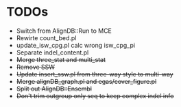 # TODOs

* Switch from AlignDB::Run to MCE
* Rewirte count_bed.pl
* update_isw_cpg.pl calc wrong isw_cpg_pi
* Separate indel_content.pl
* ~~Merge three_stat and multi_stat~~
* ~~Remove SSW~~
* ~~Update insert_ssw.pl from three-way style to multi-way~~
* ~~Merge alignDB_graph.pl and egas/cover_figure.pl~~
* ~~Split out AlignDB::Ensembl~~
* ~~Don't trim outgroup only seq to keep complex indel info~~
